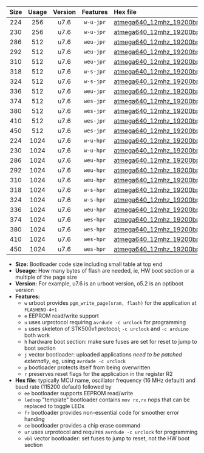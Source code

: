 |Size|Usage|Version|Features|Hex file|
|:-:|:-:|:-:|:-:|:--|
|224|256|u7.6|`w-u-jpr`|[atmega640_12mhz_19200bps_ur_vbl.hex](https://raw.githubusercontent.com/stefanrueger/urboot/main/atmega640_12mhz_19200bps_ur_vbl.hex)|
|230|256|u7.6|`w-u-jpr`|[atmega640_12mhz_19200bps_lednop_ur_vbl.hex](https://raw.githubusercontent.com/stefanrueger/urboot/main/atmega640_12mhz_19200bps_lednop_ur_vbl.hex)|
|286|512|u7.6|`weu-jpr`|[atmega640_12mhz_19200bps_ee_ur_vbl.hex](https://raw.githubusercontent.com/stefanrueger/urboot/main/atmega640_12mhz_19200bps_ee_ur_vbl.hex)|
|292|512|u7.6|`weu-jpr`|[atmega640_12mhz_19200bps_ee_lednop_ur_vbl.hex](https://raw.githubusercontent.com/stefanrueger/urboot/main/atmega640_12mhz_19200bps_ee_lednop_ur_vbl.hex)|
|310|512|u7.6|`weu-jpr`|[atmega640_12mhz_19200bps_ee_lednop_fr_ur_vbl.hex](https://raw.githubusercontent.com/stefanrueger/urboot/main/atmega640_12mhz_19200bps_ee_lednop_fr_ur_vbl.hex)|
|318|512|u7.6|`w-s-jpr`|[atmega640_12mhz_19200bps_vbl.hex](https://raw.githubusercontent.com/stefanrueger/urboot/main/atmega640_12mhz_19200bps_vbl.hex)|
|324|512|u7.6|`w-s-jpr`|[atmega640_12mhz_19200bps_lednop_vbl.hex](https://raw.githubusercontent.com/stefanrueger/urboot/main/atmega640_12mhz_19200bps_lednop_vbl.hex)|
|336|512|u7.6|`weu-jpr`|[atmega640_12mhz_19200bps_ee_lednop_fr_ce_ur_vbl.hex](https://raw.githubusercontent.com/stefanrueger/urboot/main/atmega640_12mhz_19200bps_ee_lednop_fr_ce_ur_vbl.hex)|
|374|512|u7.6|`wes-jpr`|[atmega640_12mhz_19200bps_ee_vbl.hex](https://raw.githubusercontent.com/stefanrueger/urboot/main/atmega640_12mhz_19200bps_ee_vbl.hex)|
|380|512|u7.6|`wes-jpr`|[atmega640_12mhz_19200bps_ee_lednop_vbl.hex](https://raw.githubusercontent.com/stefanrueger/urboot/main/atmega640_12mhz_19200bps_ee_lednop_vbl.hex)|
|410|512|u7.6|`wes-jpr`|[atmega640_12mhz_19200bps_ee_lednop_fr_vbl.hex](https://raw.githubusercontent.com/stefanrueger/urboot/main/atmega640_12mhz_19200bps_ee_lednop_fr_vbl.hex)|
|450|512|u7.6|`wes-jpr`|[atmega640_12mhz_19200bps_ee_lednop_fr_ce_vbl.hex](https://raw.githubusercontent.com/stefanrueger/urboot/main/atmega640_12mhz_19200bps_ee_lednop_fr_ce_vbl.hex)|
|224|1024|u7.6|`w-u-hpr`|[atmega640_12mhz_19200bps_ur.hex](https://raw.githubusercontent.com/stefanrueger/urboot/main/atmega640_12mhz_19200bps_ur.hex)|
|230|1024|u7.6|`w-u-hpr`|[atmega640_12mhz_19200bps_lednop_ur.hex](https://raw.githubusercontent.com/stefanrueger/urboot/main/atmega640_12mhz_19200bps_lednop_ur.hex)|
|286|1024|u7.6|`weu-hpr`|[atmega640_12mhz_19200bps_ee_ur.hex](https://raw.githubusercontent.com/stefanrueger/urboot/main/atmega640_12mhz_19200bps_ee_ur.hex)|
|292|1024|u7.6|`weu-hpr`|[atmega640_12mhz_19200bps_ee_lednop_ur.hex](https://raw.githubusercontent.com/stefanrueger/urboot/main/atmega640_12mhz_19200bps_ee_lednop_ur.hex)|
|310|1024|u7.6|`weu-hpr`|[atmega640_12mhz_19200bps_ee_lednop_fr_ur.hex](https://raw.githubusercontent.com/stefanrueger/urboot/main/atmega640_12mhz_19200bps_ee_lednop_fr_ur.hex)|
|318|1024|u7.6|`w-s-hpr`|[atmega640_12mhz_19200bps.hex](https://raw.githubusercontent.com/stefanrueger/urboot/main/atmega640_12mhz_19200bps.hex)|
|324|1024|u7.6|`w-s-hpr`|[atmega640_12mhz_19200bps_lednop.hex](https://raw.githubusercontent.com/stefanrueger/urboot/main/atmega640_12mhz_19200bps_lednop.hex)|
|336|1024|u7.6|`weu-hpr`|[atmega640_12mhz_19200bps_ee_lednop_fr_ce_ur.hex](https://raw.githubusercontent.com/stefanrueger/urboot/main/atmega640_12mhz_19200bps_ee_lednop_fr_ce_ur.hex)|
|374|1024|u7.6|`wes-hpr`|[atmega640_12mhz_19200bps_ee.hex](https://raw.githubusercontent.com/stefanrueger/urboot/main/atmega640_12mhz_19200bps_ee.hex)|
|380|1024|u7.6|`wes-hpr`|[atmega640_12mhz_19200bps_ee_lednop.hex](https://raw.githubusercontent.com/stefanrueger/urboot/main/atmega640_12mhz_19200bps_ee_lednop.hex)|
|410|1024|u7.6|`wes-hpr`|[atmega640_12mhz_19200bps_ee_lednop_fr.hex](https://raw.githubusercontent.com/stefanrueger/urboot/main/atmega640_12mhz_19200bps_ee_lednop_fr.hex)|
|450|1024|u7.6|`wes-hpr`|[atmega640_12mhz_19200bps_ee_lednop_fr_ce.hex](https://raw.githubusercontent.com/stefanrueger/urboot/main/atmega640_12mhz_19200bps_ee_lednop_fr_ce.hex)|

- **Size:** Bootloader code size including small table at top end
- **Useage:** How many bytes of flash are needed, ie, HW boot section or a multiple of the page size
- **Version:** For example, u7.6 is an urboot version, o5.2 is an optiboot version
- **Features:**
  + `w` urboot provides `pgm_write_page(sram, flash)` for the application at `FLASHEND-4+1`
  + `e` EEPROM read/write support
  + `u` uses urprotocol requiring `avrdude -c urclock` for programming
  + `s` uses skeleton of STK500v1 protocol; `-c urclock` and `-c arduino` both work
  + `h` hardware boot section: make sure fuses are set for reset to jump to boot section
  + `j` vector bootloader: uploaded applications *need to be patched externally*, eg, using `avrdude -c urclock`
  + `p` bootloader protects itself from being overwritten
  + `r` preserves reset flags for the application in the register R2
- **Hex file:** typically MCU name, oscillator frequency (16 MHz default) and baud rate (115200 default) followed by
  + `ee` bootloader supports EEPROM read/write
  + `lednop` "template" bootloader contains `mov rx,rx` nops that can be replaced to toggle LEDs
  + `fr` bootloader provides non-essential code for smoother error handing
  + `ce` bootloader provides a chip erase command
  + `ur` uses urprotocol and requires `avrdude -c urclock` for programming
  + `vbl` vector bootloader: set fuses to jump to reset, not the HW boot section
